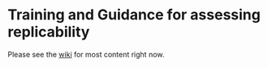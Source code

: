 # Training and Guidance for assessing replicability

Please see the [wiki](https://github.com/labordynamicsinstitute/replicability-training/wiki) for most content right now.

